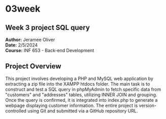 # 03week

## Week 3 project SQL query

**Author:** Jeramee Oliver  
**Date:** 2/5/2024  
**Course:** INF 653 - Back-end Development

## Project Overview

This project involves developing a PHP and MySQL web application by extracting a zip file into the XAMPP htdocs folder. The main task is to construct and test a SQL query in phpMyAdmin to fetch specific data from "customers" and "addresses" tables, utilizing INNER JOIN and grouping. Once the query is confirmed, it is integrated into index.php to generate a webpage displaying customer information. The entire project is version-controlled using Git and submitted via a GitHub repository URL.
